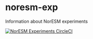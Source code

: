 # noresm-exp
Information about NorESM experiments

[![NorESM Experiments CircleCI](https://circleci.com/gh/NorESMhub/noresm-exp.svg?style=svg)](https://circleci.com/gh/NorESMhub/noresm-exp)
